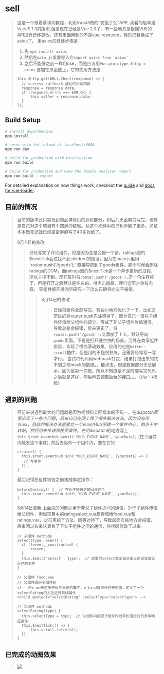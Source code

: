 # sell

> 这是一个跟着慕课网教程，利用VueJS做的“仿饿了么”APP, 我看的版本是VueJS 1.0的版本,但是现在已经是Vue 2.0了，有一些地方是根据VUE的API进行迁移更改，还有里面用到的不是vue-resource，我自己替换成了axios了。
> 用axios的具体步骤是：
> 1. 先 `npm install axios`
> 2. 然后在`main.js`里要导入它`import axios from 'axios'`
> 3. 之后不能像之前一样用use，而是应该用`Vue.prototype.$http = axios` 要加在原型链上，它的使用方法是
> ```
> this.$http.get(URL).then((response) => {
>   // success callback 成功的回调函数
>   response = response.data;
>   if (response.errno === ERR_OK) {
>       this.seller = response.data;
>   }
> });
> ```

## Build Setup

``` bash
# install dependencies
npm install

# serve with hot reload at localhost:8080
npm run dev

# build for production with minification
npm run build

# build for production and view the bundle analyzer report
npm run build --report
```

For detailed explanation on how things work, checkout the [guide](http://vuejs-templates.github.io/webpack/) and [docs for vue-loader](http://vuejs.github.io/vue-loader).

## 目前的情况

> 目前的版本还只实现到商品详情页的评价部分，稍后几天会努力写完，也算是自己对这个项目有个圆满的结局。从这个视频中自己也学到了很多。光拿本本做笔记就已经密密麻麻写了40多张纸了。
> 
> 8月11日的修改
> >已经写完了评论组件，但是因为总是会报一个错，ratings里的$nextTick会说找不到children的错误，因为在main.js里用`router.push('/goods');` 直接导航到了goods组件。那个时候会删除ratings的DOM，而ratings里的$nextTick是一个异步更新的过程，所以才找不到。现在暂时将`router.push('/goods');`这一句注释掉了，但是打开之后默认是空白的，得点击商品、评价选项才会有内容。
>> 等组件都开发完毕研究一下怎么正确导向又不报错。
>> >8月14日的修改
>> >>已经将组件全部写完，有些小地方优化了一下，比如之前说的将router.push先注释掉了，因为自己一直将子组件传值给父组件的部分，写成了非父子组件传值通信。导致总是会报错，后来更正了，将`router.push('/goods');`又添加了上去，默认导向`goods`页面。不再是打开就空白的场景。另外在商家组件那里，实现了横向滑动效果，应用的也是`better-scroll`插件，但是用的不是很熟练，还需要经常写一写才行。
>> >>尝试将代码用webpack打包，结果打包出来的找不到之前mock的数据。。能点击，但是数据部分无法展示，因为是第一次做，所以不知道是不是前端写完代码之后就是这样，然后再去调取后台的接口。。。（(*/ω＼*)捂脸）
 
## 遇到的问题
> 目前来说遇到最大的问题就是因为视频和实际版本的不统一，在$dispatch那里出现了一些小问题，后来自己在网上找了很多解决方法，因为没有用Vuex，目前的解决办法是建立一个eventHub创建一个事件中心，相当于中转站，然后用来传递和接受事件。在用$dispatch的地方写上`this.$root.eventHub.$emit('YOUR_EVENT_NAME', yourData);` (在子组件内触发这个事件), 然后去另外一个组件内，要在它的
> ```
> created() {
>   this.$root.eventHub.$on('YOUR_EVENT_NAME', (yourData) => {
>    // 写事件
>   });
> } 
> ```
> 最后记得在组件销毁之前接触绑定操作：
> ```
> beforeDestroy() {  // 在组件销毁之前回收这个
>   this.$root.eventHub.$off('YOUR_EVENT_NAME', yourData);
> }
> ```
> 
> 8月14日更新
> 上面说的问题适用于非父子组件之间的通信，对于子组件传值给父组件，例如项目中的ratingselect.vue想传值给food.vue和ratings.vue，之前用错了方法，同等对待了，导致后面有些地方会报错，后来回过头来认真看了下父子组件之间的通信，将代码修改了过来。
> ```
> // 子组件 methods
> select(type, event) {
>   if (!event,_constructed) {
>       return;
>   }
>   this.$emit('select', type);  // 这里的select表示自己定义的派发给父组件的事件
> }
> 
> // 父组件 food.vue
> // 父组件调用子组件处
> <!-- 用v-on来监听子组件派发的事件，v-bind接收传过来的值，定义了一个selectRating的方法进行具体操作 
> <child @select="selectRating" :selectType="selectType"> -->
> 
> // 父组件 methods
> selectRating(type) {
>   this.selectType = type;  // 父组件内接受子组件传过来的值进行的具体响应操作
>   this.$nextTick(() => {
>       this.scroll.refresh();
>   });
> }
> ```

## 已完成的动图效果

>![](https://github.com/muzi8/myfirstVue/raw/master/demo1.gif)  
